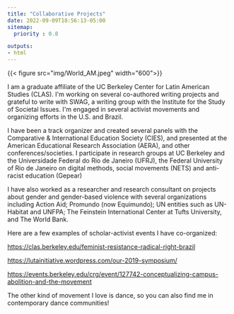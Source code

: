 ```yaml
---
title: "Collaborative Projects"
date: 2022-09-09T18:56:13-05:00
sitemap:
  priority : 0.8

outputs:
- html
---
```


{{< figure src="img/World_AM.jpeg" width="600">}}

I am a graduate affiliate of the UC Berkeley Center for Latin American Studies (CLAS). I'm working on several co-authored writing projects and grateful to write with SWAG, a writing group with the Institute for the Study of Societal Issues.
I'm engaged in several activist movements and organizing efforts in the U.S. and Brazil. 

I have been a track organizer and created several panels with the Comparative & International Education Society (CIES), and presented at the American Educational Research Association (AERA), and other conferences/societies. I participate in research groups at UC Berkeley and the Universidade Federal do Rio de Janeiro (UFRJ), the Federal University of Rio de Janeiro on digital methods, social movements (NETS) and anti-racist education (Gepear)

I have also worked as a researcher and research consultant on projects about gender and gender-based violence with several organizations including Action Aid; Promundo (now Equimundo); UN entities such as UN-Habitat and UNFPA; The Feinstein International Center at Tufts University, and The World Bank. 

Here are a few examples of scholar-activist events I have co-organized: 

https://clas.berkeley.edu/feminist-resistance-radical-right-brazil

https://lutainitiative.wordpress.com/our-2019-symposium/

https://events.berkeley.edu/crg/event/127742-conceptualizing-campus-abolition-and-the-movement


The other kind of movement I love is dance, so you can also find me in contemporary dance communities!
